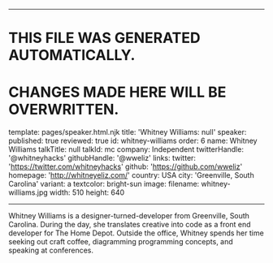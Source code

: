 ----

# THIS FILE WAS GENERATED AUTOMATICALLY.
# CHANGES MADE HERE WILL BE OVERWRITTEN.

template: pages/speaker.html.njk
title: 'Whitney Williams: null'
speaker:
  published: true
  reviewed: true
  id: whitney-williams
  order: 6
  name: Whitney Williams
  talkTitle: null
  talkId: mc
  company: Independent
  twitterHandle: '@whitneyhacks'
  githubHandle: '@wweliz'
  links:
    twitter: 'https://twitter.com/whitneyhacks'
    github: 'https://github.com/wweliz'
    homepage: 'http://whitneyeliz.com/'
  country: USA
  city: 'Greenville, South Carolina'
  variant: a
  textcolor: bright-sun
  image:
    filename: whitney-williams.jpg
    width: 510
    height: 640

----

Whitney Williams is a designer-turned-developer from Greenville, South
Carolina. During the day, she translates creative into code as a front end
developer for The Home Depot. Outside the office, Whitney spends her time
seeking out craft coffee, diagramming programming concepts, and speaking at
conferences.
